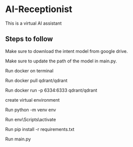 ﻿# AI-Receptionist
This is a virtual AI assistant

## Steps to follow

Make sure to download the intent model from google drive.

Make sure to update the path of the model in main.py.

Run docker on terminal

Run docker pull qdrant/qdrant

Run docker run -p 6334:6333 qdrant/qdrant

create virtual environment 

Run python -m venv env

Run env\Scripts\activate

Run pip install -r requirements.txt

Run main.py
